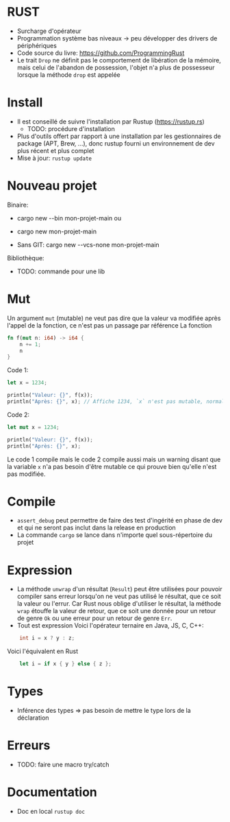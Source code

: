 # RUST
- Surcharge d'opérateur
- Programmation système bas niveaux -> peu développer des drivers de périphériques
- Code source du livre: https://github.com/ProgrammingRust
- Le trait `Drop` ne définit pas le comportement de libération de la mémoire, mais celui de l'abandon de possession, l'objet n'a plus de possesseur lorsque la méthode `drop` est appelée

# Install
- Il est conseillé de suivre l'installation par Rustup (https://rustup.rs)
   - TODO: procédure d'installation
- Plus d'outils offert par rapport à une installation par les gestionnaires de package (APT, Brew, ...), donc rustup fourni un environnement de dev plus récent et plus complet
- Mise à jour: `rustup update`

# Nouveau projet
Binaire:
- cargo new --bin mon-projet-main
ou
- cargo new mon-projet-main

- Sans GIT: cargo new --vcs-none mon-projet-main

Bibliothèque:
- TODO: commande pour une lib

# Mut
Un argument `mut` (mutable) ne veut pas dire que la valeur va modifiée après l'appel de la fonction, ce n'est pas un passage par référence
La fonction
```rust
fn f(mut n: i64) -> i64 {
    n += 1;
    n
}
```

Code 1:
```rust
let x = 1234;

println("Valeur: {}", f(x));
println("Après: {}", x); // Affiche 1234, `x` n'est pas mutable, normal donc
```

Code 2:
```rust
let mut x = 1234;

println("Valeur: {}", f(x));
println("Après: {}", x);
```

Le code 1 compile mais le code 2 compile aussi mais un warning disant que la variable `x` n'a pas besoin d'être mutable ce qui prouve bien qu'elle n'est pas modifiée.

# Compile
- `assert_debug` peut permettre de faire des test d'ingérité en phase de dev et qui ne seront pas inclut dans la release en production
- La commande `cargo` se lance dans n'importe quel sous-répertoire du projet

# Expression
- La méthode `unwrap` d'un résultat (`Result`) peut être utilisées pour pouvoir compiler sans erreur lorsqu'on ne veut pas utilisé le résultat, que ce soit la valeur ou l'errur.
Car Rust nous oblige d'utiliser le résultat, la méthode `wrap` étouffe la valeur de retour, que ce soit une donnée pour un retour de genre `Ok` ou une erreur pour un retour de genre `Err`.
- Tout est expression
Voici l'opérateur ternaire en Java, JS, C, C++:
```java
    int i = x ? y : z;
```

Voici l'équivalent en Rust
```rust
    let i = if x { y } else { z };
```

# Types
- Inférence des types => pas besoin de mettre le type lors de la déclaration

# Erreurs
- TODO: faire une macro try/catch

# Documentation
- Doc en local `rustup doc`


